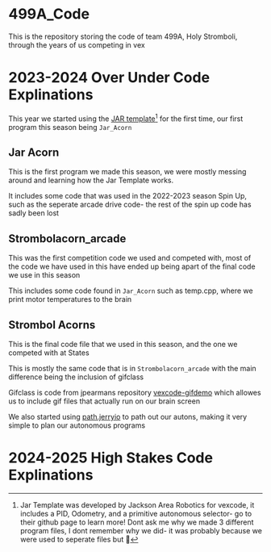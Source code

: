 # 499A_Code
This is the repository storing the code of team 499A, Holy Stromboli, through the years of us competing in vex

# 2023-2024 Over Under Code Explinations
This year we started using the [JAR template](https://github.com/JacksonAreaRobotics/JAR-Template)[^1] for the first time, our first program this season being `Jar_Acorn`
[^1]: Jar Template was developed by Jackson Area Robotics for vexcode, it includes a PID, Odometry, and a primitive autonomous selector- go to their github page to learn more!
Dont ask me why we made 3 different program files, I dont remember why we did- it was probably because we were used to seperate files but 🤷
## Jar Acorn

This is the first program we made this season, we were mostly messing around and learning how the Jar Template works.

It includes some code that was used in the 2022-2023 season Spin Up, such as the seperate arcade drive code- the rest of the spin up code has sadly been lost

## Strombolacorn_arcade
This was the first competition code we used and competed with, most of the code we have used in this have ended up being apart of the final code we use in this season

This includes some code found in `Jar_Acorn` such as temp.cpp, where we print motor temperatures to the brain

## Strombol Acorns

This is the final code file that we used in this season, and the one we competed with at States

This is mostly the same code that is in `Strombolacorn_arcade` with the main difference being the inclusion of gifclass

Gifclass is code from  jpearmans repository [vexcode-gifdemo](https://github.com/jpearman/vexcode-gifdemo) which allowes us to include gif files that actually run on our brain screen

We also started using [path.jerryio](https://path.jerryio.com) to path out our autons, making it very simple to plan our autonomous programs

# 2024-2025 High Stakes Code Explinations
